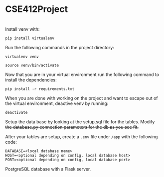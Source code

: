 # CSE412Project
#
Install venv with: 
```
pip install virtualenv
```

Run the following commands in the project directory:

```
virtualenv venv

source venv/bin/activate
```

Now that you are in your virtual environment run the following command to install the dependencies:
```
pip install -r requirements.txt
```

When you are done with working on the project and want to escape out of the virtual environment, deactive venv by running:
```
deactivate
```

Setup the data base by looking at the setup.sql file for the tables. ~~Modify the database.py connection parameters for the db as you see fit.~~

After your tables are setup, create a ```.env``` file under ```/app``` with the following code:
```
DATABASE=<local database name>
HOST=<optional depending on config, local database host>
PORT=<optional depending on config, local database port>
```

PostgreSQL database with a Flask server.
